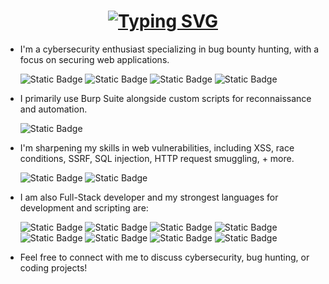 <h1 align="center">
  <a href="https://git.io/typing-svg">
    <img src="https://readme-typing-svg.herokuapp.com?font=Fira+Code&pause=1000&color=F74010&background=77FF4700&width=435&lines=Hi%2C+I'm+adminera%2C+here+is+my+github!;I'm+a+passionate+developer%2Fhacker!" alt="Typing SVG" />
  </a>
</h1>
<ul>
<li><p>I'm a cybersecurity enthusiast specializing in bug bounty hunting, with a focus on securing web applications.</p> </li>

![Static Badge](https://img.shields.io/badge/hackerone-he?style=for-the-badge&logo=hackerone&logoColor=white&color=black)
![Static Badge](https://img.shields.io/badge/bugcrowd-he?style=for-the-badge&logo=bugcrowd&logoColor=orange&color=white)
![Static Badge](https://img.shields.io/badge/meta-he?style=for-the-badge&logo=meta&logoColor=white&color=blue)
![Static Badge](https://img.shields.io/badge/google-he?style=for-the-badge&logo=google&logoColor=orange&color=white)

<li><p> I primarily use Burp Suite alongside custom scripts for reconnaissance and automation. </p></li>

![Static Badge](https://img.shields.io/badge/burpsuite-he?style=for-the-badge&logo=portswigger&color=darkblue)

<li> <p> I'm sharpening my skills in web vulnerabilities, including XSS, race conditions, SSRF, SQL injection, HTTP request smuggling, + more. </p></li>

![Static Badge](https://img.shields.io/badge/owasp-he?style=for-the-badge&logo=owasp&logoColor=black&color=dark%20green)
![Static Badge](https://img.shields.io/badge/portswigger-he?style=for-the-badge&logo=portswigger&color=white)


<li><p> I am also Full-Stack developer and my strongest languages for development and scripting are:  </p></li>

![Static Badge](https://img.shields.io/badge/python-he?style=for-the-badge&logo=python&logoColor=green&color=blue%20)
![Static Badge](https://img.shields.io/badge/javascript-he?style=for-the-badge&logo=javascript&logoColor=black&color=yellow)
![Static Badge](https://img.shields.io/badge/php-he?style=for-the-badge&logo=php&logoColor=black&color=purple)
![Static Badge](https://img.shields.io/badge/go-he?style=for-the-badge&logo=go&logoColor=turquoise&color=white)
![Static Badge](https://img.shields.io/badge/html-he?style=for-the-badge&logo=html&logoColor=white&color=red)
![Static Badge](https://img.shields.io/badge/css-he?style=for-the-badge&logo=css&logoColor=white&color=blue)
![Static Badge](https://img.shields.io/badge/bash-he?style=for-the-badge&logo=bash&logoColor=white&color=grey)
![Static Badge](https://img.shields.io/badge/sql-he?style=for-the-badge&logo=sql&logoColor=yellow&color=darkblue)

<li><p> Feel free to connect with me to discuss cybersecurity, bug hunting, or coding projects! </p></li>
</ul>






